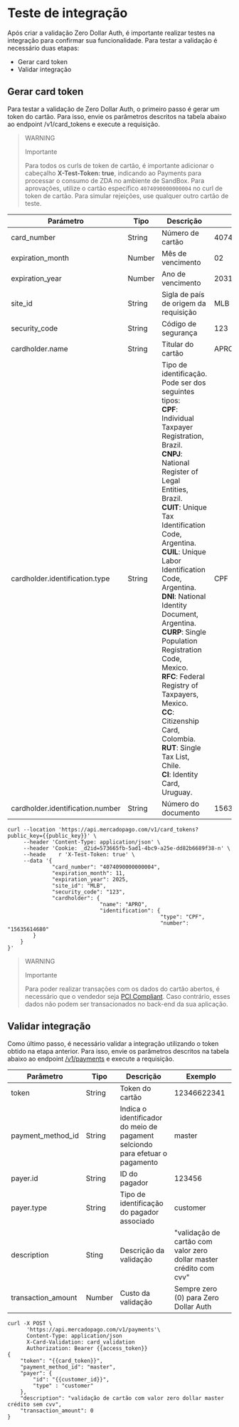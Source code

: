 # Teste de integração

Após criar a validação Zero Dollar Auth, é importante realizar testes na integração para confirmar sua funcionalidade. Para testar a validação é necessário duas etapas:

* Gerar card token
* Validar integração

## Gerar card token

Para testar a validação de Zero Dollar Auth, o primeiro passo é gerar um token do cartão.  Para isso, envie os parâmetros descritos na tabela abaixo ao endpoint /v1/card_tokens e execute a requisição.

> WARNING
>
> Importante
>
> Para todos os curls de token de cartão, é importante adicionar o cabeçalho **X-Test-Token: true**, indicando ao Payments para processar o consumo de ZDA no ambiente de SandBox. Para aprovações, utilize o cartão específico `4074090000000004` no curl de token de cartão. Para simular rejeições, use qualquer outro cartão de teste.

| Parámetro | Tipo | Descrição | Exemplo |
|---|---|---|---|
| card_number | String | Número de cartão | 4074090000000004 |
| expiration_month | Number | Mês de vencimento | 02 |
| expiration_year | Number | Ano de vencimento | 2031 |
| site_id | String | Sigla de país de origem da requisição | MLB |
| security_code | String | Código de segurança | 123 |
| cardholder.name | String | Titular do cartão | APRO |
| cardholder.identification.type | String | Tipo de identificação. Pode ser dos seguintes tipos:<br>**CPF**: Individual Taxpayer Registration, Brazil.<br>**CNPJ**: National Register of Legal Entities, Brazil.<br>**CUIT**: Unique Tax Identification Code, Argentina.<br>**CUIL**: Unique Labor Identification Code, Argentina.<br>**DNI**: National Identity Document, Argentina.<br>**CURP**: Single Population Registration Code, Mexico.<br>**RFC**: Federal Registry of Taxpayers, Mexico.<br>**CC**: Citizenship Card, Colombia.<br>**RUT**: Single Tax List, Chile.<br>**CI**: Identity Card, Uruguay. | CPF |
| cardholder.identification.number | String | Número do documento | 15635614680 |

```curl
curl --location 'https://api.mercadopago.com/v1/card_tokens?public_key={{public_key}}' \
     --header 'Content-Type: application/json' \
     --header 'Cookie: _d2id=573665fb-5ad1-4bc9-a25e-dd82b6689f38-n' \
     --heade    r 'X-Test-Token: true' \
     --data '{
              "card_number": "4074090000000004",
              "expiration_month": 11,
              "expiration_year": 2025,
              "site_id": "MLB",
              "security_code": "123",
              "cardholder": {
                             "name": "APRO",
                             "identification": {
                                                "type": "CPF",
                                                "number": "15635614680"
        }
    }
}'
```

> WARNING
>
> Importante
>
> Para poder realizar transações com os dados do cartão abertos, é necessário que o vendedor seja [PCI Compliant](/developers/es/docs/security/pci). Caso contrário, esses dados não podem ser transacionados no back-end da sua aplicação.

## Validar integração

Como último passo, é necessário validar a integração utilizando o token obtido na etapa anterior. Para isso, envie os parâmetros descritos na tabela abaixo ao endpoint [/v1/payments](/developers/pt/reference/payments/_payments/post) e execute a requisição.

| Parâmetro | Tipo | Descrição | Exemplo |
|---|---|---|---|
| token | String | Token do cartão | 12346622341 |
| payment_method_id | String | Indica o identificador do meio de pagament selciondo para efetuar o pagamento | master |
| payer.id | String | ID do pagador | 123456 | 
| payer.type | String | Tipo de identificação do pagador associado | customer |
| description | Sting | Descrição da validação | "validação de cartão com valor zero dollar master crédito com cvv" |
| transaction_amount | Number | Custo da validação | Sempre zero (0) para Zero Dollar Auth |

```curl
curl -X POST \
      'https://api.mercadopago.com/v1/payments'\
      Content-Type: application/json
      X-Card-Validation: card_validation
      Authorization: Bearer {{access_token}}
{
    "token": "{{card_token}}",
    "payment_method_id": "master",
    "payer": {
        "id": "{{customer_id}}",
        "type" : "customer"
    },
    "description": "validação de cartão com valor zero dollar master crédito sem cvv",
    "transaction_amount": 0
}
```

